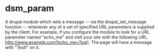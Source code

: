 # dsm_param
A drupal module which sets a message -- via the drupal_set_message function -- whenever 
any of a set of specified URL parameters is supplied by the client. For example, if you
configure the module to look for a URL parameter named "echo_me" and visit your site with
the following URL: http://www.example.com?echo_me=Test!, The page will have a message with
"Test!" on it.
